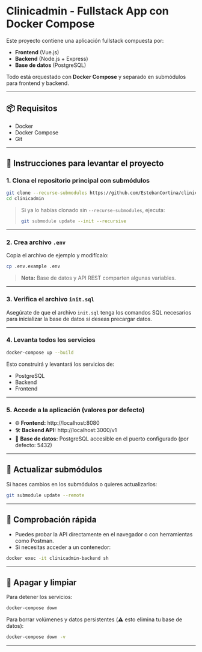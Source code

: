 # Clinicadmin - Fullstack App con Docker Compose

Este proyecto contiene una aplicación fullstack compuesta por:

- **Frontend** (Vue.js)
- **Backend** (Node.js + Express)
- **Base de datos** (PostgreSQL)

Todo está orquestado con **Docker Compose** y separado en submódulos para frontend y backend.

---

## 📦 Requisitos

- Docker
- Docker Compose
- Git

---

## 🚀 Instrucciones para levantar el proyecto

### 1. Clona el repositorio principal con submódulos

```bash
git clone --recurse-submodules https://github.com/EstebanCortina/clinicadmin.git
cd clinicadmin
```

> Si ya lo habías clonado sin `--recurse-submodules`, ejecuta:
>
> ```bash
> git submodule update --init --recursive
> ```

---

### 2. Crea archivo `.env`

Copia el archivo de ejemplo y modifícalo:

```bash
cp .env.example .env
```

> **Nota:** Base de datos y API REST comparten algunas variables.

---

### 3. Verifica el archivo `init.sql`

Asegúrate de que el archivo `init.sql` tenga los comandos SQL necesarios para inicializar la base de datos si deseas precargar datos.

---

### 4. Levanta todos los servicios

```bash
docker-compose up --build
```

Esto construirá y levantará los servicios de:

- PostgreSQL
- Backend
- Frontend

---

### 5. Accede a la aplicación (valores por defecto)

- 🌐 **Frontend:** http://localhost:8080 
- 🛠️ **Backend API:** http://localhost:3000/v1  
- 🐘 **Base de datos:** PostgreSQL accesible en el puerto configurado (por defecto: 5432)

---

## 🔄 Actualizar submódulos

Si haces cambios en los submódulos o quieres actualizarlos:

```bash
git submodule update --remote
```

---

## 🧪 Comprobación rápida

- Puedes probar la API directamente en el navegador o con herramientas como Postman.
- Si necesitas acceder a un contenedor:
  
```bash
docker exec -it clinicadmin-backend sh
```

---

## 🧹 Apagar y limpiar

Para detener los servicios:

```bash
docker-compose down
```

Para borrar volúmenes y datos persistentes (⚠️ esto elimina tu base de datos):

```bash
docker-compose down -v
```

---
